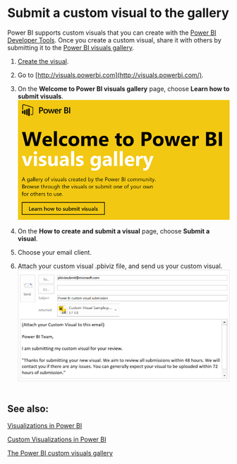 <properties
   pageTitle="Submit a custom visual to the gallery"
   description="Submit a custom visual to the gallery"
   services="powerbi"
   documentationCenter=""
   authors="mihart"
   manager="mblythe"
   editor=""
   tags=""/>

<tags
   ms.service="powerbi"
   ms.devlang="NA"
   ms.topic="article"
   ms.tgt_pltfrm="NA"
   ms.workload="powerbi"
   ms.date="10/27/2015"
   ms.author="mihart"/>

# Submit a custom visual to the gallery  

Power BI supports custom visuals that you can create with the [Power BI Developer Tools](https://support.powerbi.com/knowledgebase/articles/722121). Once you create a custom visual, share it with others by submitting it to the [Power BI visuals gallery](http://visuals.powerbi.com).

1. [Create the visual](powerbi-custom-visuals-getting-started-with-developer-tools.md).

2. Go to [http://visuals.powerbi.com](http://visuals.powerbi.com/)﻿.

3.  On the **Welcome to Power BI visuals gallery** page, choose **Learn how to submit visuals**﻿.
    ![](media/powerbi-custom-visuals-submit-to-the-gallery/PowerBI-VisualsGallery.png)

4.  On the **How to create and submit a visual** page, choose **Submit a visual**.

5.  Choose your email client.

6.  Attach your custom visual .pbiviz file, and send us your custom visual.  
	![](media/powerbi-custom-visuals-submit-to-the-gallery/PowerBI-AttachFile.png) 

## See also:

  [Visualizations in Power BI](powerbi-service-visualizations-for-reports.md)

  [Custom Visualizations in Power BI](powerbi-custom-visuals.md)

  [The Power BI custom visuals gallery](https://app.powerbi.com/visuals)
